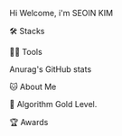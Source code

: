 Hi Welcome, i'm SEOIN KIM 

🛠️ Stacks

       

💪🏼 Tools

     

Anurag's GitHub stats

🐱 About Me



🏅 Algorithm Gold Level.



🏆 Awards

